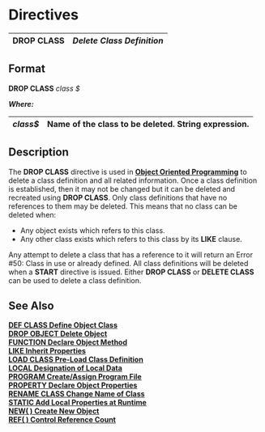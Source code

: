 # Directives

**DROP CLASS** |  **_Delete Class Definition_**  
---|---  
  
##  Format

**DROP CLASS** _class_ _$_  
  
**_Where:_**

_class$_ |  Name of the class to be deleted. String expression.  
---|---  
  
##  Description

The **DROP CLASS** directive is used in **[Object Oriented Programming](../PxPlus%20User%20Guide/Object-Oriented%20PxPlus/Introduction.md)** to delete a class definition and all related information. Once a class definition is established, then it may not be changed but it can be deleted and recreated using **DROP CLASS**. Only class definitions that have no references to them may be deleted. This means that no class can be deleted when:

  * Any object exists which refers to this class.
  * Any other class exists which refers to this class by its **LIKE** clause.



Any attempt to delete a class that has a reference to it will return an Error #50: Class in use or already defined. All class definitions will be deleted when a **START** directive is issued. Either **DROP CLASS** or **DELETE CLASS** can be used to delete a class definition.

##  See Also

**[DEF CLASS Define Object Class](def_class.md)**  
**[DROP OBJECT Delete Object](drop_object.md)**  
**[FUNCTION Declare Object Method](function.md)**  
**[LIKE Inherit Properties](like.md)**  
**[LOAD CLASS Pre-Load Class Definition](load_class.md)**  
**[LOCAL Designation of Local Data](local.md)**  
**[PROGRAM Create/Assign Program File](program.md)**  
**[PROPERTY Declare Object Properties](property.md)**  
**[RENAME CLASS Change Name of Class](rename_class.md)**  
**[STATIC Add Local Properties at Runtime](static.md)**  
**[NEW( ) Create New Object](../functions/new.md)**  
**[REF( ) Control Reference Count](../functions/ref.md)**
